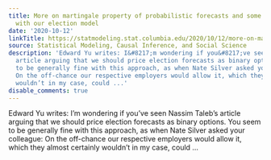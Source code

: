 ```yaml
---
title: More on martingale property of probabilistic forecasts and some other issues
  with our election model
date: '2020-10-12'
linkTitle: https://statmodeling.stat.columbia.edu/2020/10/12/more-on-martingale-property-of-probabilistic-forecasts-and-some-other-issues-with-our-election-model/
source: Statistical Modeling, Causal Inference, and Social Science
description: 'Edward Yu writes: I&#8217;m wondering if you&#8217;ve seen Nassim Taleb&#8217;s
  article arguing that we should price election forecasts as binary options. You seem
  to be generally fine with this approach, as when Nate Silver asked your colleague:
  On the off-chance our respective employers would allow it, which they almost certainly
  wouldn’t in my case, could ...'
disable_comments: true
---
```

Edward Yu writes: I&#8217;m wondering if you&#8217;ve seen Nassim Taleb&#8217;s article arguing that we should price election forecasts as binary options. You seem to be generally fine with this approach, as when Nate Silver asked your colleague: On the off-chance our respective employers would allow it, which they almost certainly wouldn’t in my case, could ...